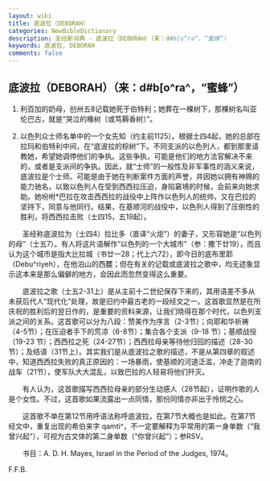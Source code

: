 ```yaml
---
layout: wiki
title: 底波拉（DEBORAH）
categories: NewBibleDictionary
description: 圣经新词典 - 底波拉（DEBORAH）（来：d#b[o^ra^，“蜜蜂”）
keywords: 底波拉, DEBORAH
comments: false
---
```


## 底波拉（DEBORAH）（来：d#b[o^ra^，“蜜蜂”）

1. 利百加的奶母，创卅五8记载她死于伯特利；她葬在一棵树下，那棵树名叫亚伦巴古，就是“哭泣的橡树〔或笃耨香树〕”。

2. 以色列众士师名单中的一个女先知（约主前1125）。根据士四4起，她的总部在拉玛和伯特利中间，在“底波拉的棕树”下。不同支派的以色列人，都到那里请教她，希望她调停他们的争执。这些争执，可能是他们的地方法官解决不来的，或者是支派间的争执。因此，就“士师”的一般性及非军事性的涵义来说，底波拉是个士师。可能是由于她在判断案件方面的声誉，并因她以拥有神赐的能力驰名，以致以色列人在受到西西拉压迫，身陷窘境的时候，会前来向她求助。她吩咐*巴拉在攻击西西拉的战役中上阵作以色列人的统帅，又在巴拉的坚持下，同意与他同行。结果，在基顺河的战役中，以色列人得到了压倒性的胜利，将西西拉击败（士四15，五19起）。

　　圣经称底波拉为（士四4）拉比多（直译“火炬”）的妻子，又形容她是“以色列的母”（士五7）。有人将这片语解作“以色列的一个大城市”（参：撒下廿19），而且认为这个城市是指大比拉城（书廿一28；代上六72），即今日的底布里耶（Debu^riyeh），在他泊山的西麓；但在有关的记载或底波拉之歌中，均无迹象显示这本来是那么偏僻的地方，会因此而忽然变得这么重要。

　　底波拉之歌（士五2-31上）是从主前十二世纪保存下来的，其用语差不多从未获后代人“现代化”处理，故是旧约中最古老的一段经文之一。这首歌显然是在所庆祝的胜利后的翌日作的，是重要的资料来源，让我们晓得在那个时代，以色列支派之间的关系。这首歌可以分为八段：赞美作为序言（2-3节）；向耶和华祈祷（4-5节）；在压迫者手下的荒凉（6-8节）；集合各个支派（9-18 节）；基顺战役（19-23 节）；西西拉之死（24-27节）；西西拉母亲等待他归回的描述（28-30节）；及结语（31节上）。其实我们是从底波拉之歌的描述，不是从第四章的叙述中，知道西西拉失败的真正原因的：一场暴雨，使基顺的河道泛滥，冲走了迦南的战车（21节），使军队大大混乱，以致巴拉的人轻易将他们歼灭。

　　有人认为，这首歌描写西西拉母亲的部分生动感人（28节起），证明作歌的人是个女性。不过，这首歌如果流露出一点同情，那份同情亦非出于怜悯之心。

　　这首歌不单在第12节用呼语法称呼底波拉，在第7节大概也是如此。在第7节经文中，重复出现的希伯来字 qamti^，不一定要解释为平常用的第一身单数（“我曾兴起”），可视为古文体的第二身单数（“你曾兴起”）；参RSV。

　　书目：A. D. H. Mayes, Israel in the Period of the Judges, 1974。

F.F.B.








